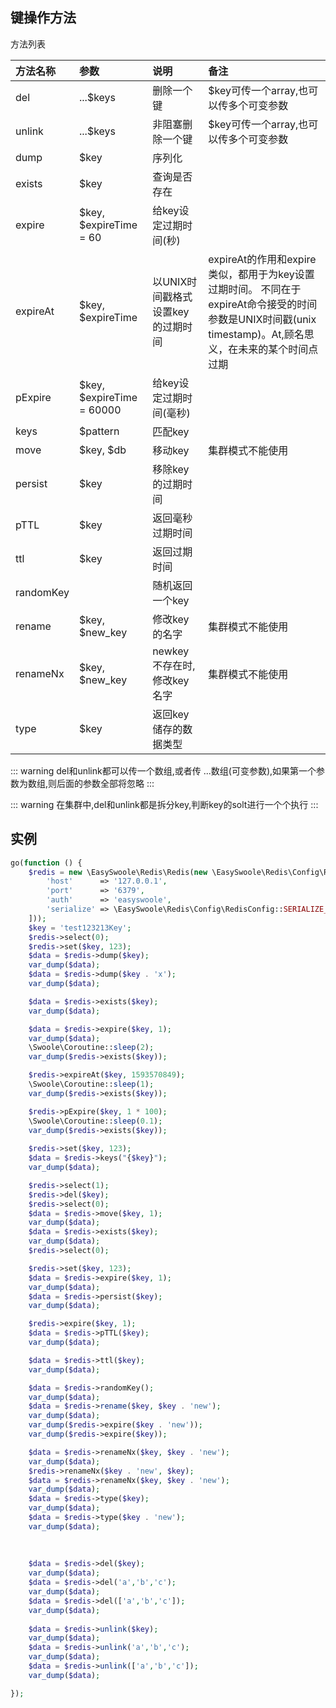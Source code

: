 ## 键操作方法
方法列表

| 方法名称  | 参数                   | 说明                      | 备注           |
|:----------|:-----------------------|:--------------------------|:---------------|
| del       | ...$keys               | 删除一个键                 |$key可传一个array,也可以传多个可变参数                |
| unlink    | ...$keys            | 非阻塞删除一个键                 |$key可传一个array,也可以传多个可变参数             |
| dump      | $key                   | 序列化                    |                |
| exists    | $key                   | 查询是否存在               |                |
| expire    | $key, $expireTime = 60 | 给key设定过期时间(秒)      |                |
| expireAt  | $key, $expireTime      | 以UNIX时间戳格式设置key的过期时间     |expireAt的作用和expire类似，都用于为key设置过期时间。 不同在于expireAt命令接受的时间参数是UNIX时间戳(unix timestamp)。At,顾名思义，在未来的某个时间点过期       |
| pExpire  | $key, $expireTime = 60000      | 给key设定过期时间(毫秒)     |                |
| keys      | $pattern               | 匹配key                   |                |
| move      | $key, $db              | 移动key                   | 集群模式不能使用 |
| persist   | $key                   | 移除key的过期时间          |                |
| pTTL      | $key                   | 返回毫秒过期时间           |                |
| ttl       | $key                   | 返回过期时间               |                |
| randomKey |                        | 随机返回一个key            |                 |
| rename    | $key, $new_key         | 修改key的名字              |    集群模式不能使用|
| renameNx  | $key, $new_key         | newkey不存在时,修改key名字 |    集群模式不能使用  |
| type      | $key                   | 返回key储存的数据类型        |                 |


::: warning
 del和unlink都可以传一个数组,或者传 ...数组(可变参数),如果第一个参数为数组,则后面的参数全部将忽略
:::

::: warning
在集群中,del和unlink都是拆分key,判断key的solt进行一个个执行
:::

## 实例
```php
go(function () {
    $redis = new \EasySwoole\Redis\Redis(new \EasySwoole\Redis\Config\RedisConfig([
        'host'      => '127.0.0.1',
        'port'      => '6379',
        'auth'      => 'easyswoole',
        'serialize' => \EasySwoole\Redis\Config\RedisConfig::SERIALIZE_NONE
    ]));
    $key = 'test123213Key';
    $redis->select(0);
    $redis->set($key, 123);
    $data = $redis->dump($key);
    var_dump($data);
    $data = $redis->dump($key . 'x');
    var_dump($data);

    $data = $redis->exists($key);
    var_dump($data);

    $data = $redis->expire($key, 1);
    var_dump($data);
    \Swoole\Coroutine::sleep(2);
    var_dump($redis->exists($key));

    $redis->expireAt($key, 1593570849);
    \Swoole\Coroutine::sleep(1);
    var_dump($redis->exists($key));

    $redis->pExpire($key, 1 * 100);
    \Swoole\Coroutine::sleep(0.1);
    var_dump($redis->exists($key));
    
    $redis->set($key, 123);
    $data = $redis->keys("{$key}");
    var_dump($data);

    $redis->select(1);
    $redis->del($key);
    $redis->select(0);
    $data = $redis->move($key, 1);
    var_dump($data);
    $data = $redis->exists($key);
    var_dump($data);
    $redis->select(0);

    $redis->set($key, 123);
    $data = $redis->expire($key, 1);
    var_dump($data);
    $data = $redis->persist($key);
    var_dump($data);

    $redis->expire($key, 1);
    $data = $redis->pTTL($key);
    var_dump($data);

    $data = $redis->ttl($key);
    var_dump($data);

    $data = $redis->randomKey();
    var_dump($data);
    $data = $redis->rename($key, $key . 'new');
    var_dump($data);
    var_dump($redis->expire($key . 'new'));
    var_dump($redis->expire($key));

    $data = $redis->renameNx($key, $key . 'new');
    var_dump($data);
    $redis->renameNx($key . 'new', $key);
    $data = $redis->renameNx($key, $key . 'new');
    var_dump($data);
    $data = $redis->type($key);
    var_dump($data);
    $data = $redis->type($key . 'new');
    var_dump($data);
    
    
    
    $data = $redis->del($key);
    var_dump($data);
    $data = $redis->del('a','b','c');
    var_dump($data);
    $data = $redis->del(['a','b','c']);
    var_dump($data);
    
    $data = $redis->unlink($key);
    var_dump($data);
    $data = $redis->unlink('a','b','c');
    var_dump($data);
    $data = $redis->unlink(['a','b','c']);
    var_dump($data);

});
```

